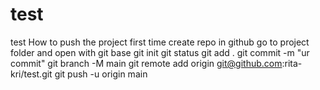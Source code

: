 # test
test
How to push the project first time
	create repo in github
  go to project folder and open with git base
	git init
	git status
	git add .
	git commit -m "ur commit"
	git branch -M main
	git remote add origin git@github.com:rita-kri/test.git
	git push -u origin main

